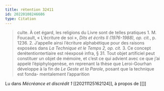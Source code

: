 ```yaml
---
title: rétention 32411
id: 20220108246686
type: Citation
---
```


> culte. À cet égard, les religions du Livre sont de telles pratiques 1. M. Foucault, « L’écriture de soi », *Dits et écrits II (1976-1988), op. cit.*, p. 1236. 2. J’appelle ainsi l’écriture alphabétique pour des raisons exposées dans *La Technique et le Temps 2, op. cit.* 3. Ce concept derétentiontertiaire est réexposé infra, § 31. Tout objet artificiel peut constituer un objet de mémoire, et c’est ce qui advient avec ce que j’ai appelé l’épiphylogenèse, en reprenant la thèse que Leroi-Gourhan développe à la fin de *Le Geste et la Parole*, posant que la technique est fonda- mentalement l’apparition

Lu dans *Mécréance et discrédit 1* [[20211125162124]], à propos de [[]]